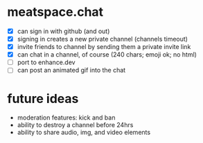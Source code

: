 # meatspace.chat

- [x] can sign in with github (and out)
- [x] signing in creates a new private channel (channels timeout)
- [x] invite friends to channel by sending them a private invite link
- [x] can chat in a channel, of course (240 chars; emoji ok; no html)
- [ ] port to enhance.dev
- [ ] can post an animated gif into the chat

# future ideas

- moderation features: kick and ban
- ability to destroy a channel before 24hrs
- ability to share audio, img, and video elements
